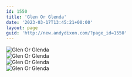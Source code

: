 ```yaml
---
id: 1550
title: 'Glen Or Glenda'
date: '2023-03-17T13:45:21+00:00'
layout: page
guid: 'http://new.andydixon.com/?page_id=1550'
---
```


![Glen Or Glenda](https://i0.wp.com/assets.g8x2.ldn.idrivee2-23.com/posters/Glen%20Or%20Glenda%2001.jpg?w=1200&ssl=1 "Glen Or Glenda")  
![Glen Or Glenda](https://i0.wp.com/assets.g8x2.ldn.idrivee2-23.com/posters/Glen%20Or%20Glenda%2002.jpg?w=1200&ssl=1 "Glen Or Glenda")  
![Glen Or Glenda](https://i0.wp.com/assets.g8x2.ldn.idrivee2-23.com/posters/Glen%20Or%20Glenda%2003.jpg?w=1200&ssl=1 "Glen Or Glenda")  
![Glen Or Glenda](https://i0.wp.com/assets.g8x2.ldn.idrivee2-23.com/posters/Glen%20Or%20Glenda%2004.jpg?w=1200&ssl=1 "Glen Or Glenda")